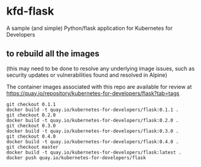 # kfd-flask

A sample (and simple) Python/flask application for Kubernetes for Developers

## to rebuild all the images

(this may need to be done to resolve any underlying image issues, such
as security updates or vulnerabilities found and resolved in Alpine)

The container images associated with this repo are available for review at
https://quay.io/repository/kubernetes-for-developers/flask?tab=tags

    git checkout 0.1.1
    docker build -t quay.io/kubernetes-for-developers/flask:0.1.1 .
    git checkout 0.2.0
    docker build -t quay.io/kubernetes-for-developers/flask:0.2.0 .
    git checkout 0.3.0
    docker build -t quay.io/kubernetes-for-developers/flask:0.3.0 .
    git checkout 0.4.0
    docker build -t quay.io/kubernetes-for-developers/flask:0.4.0 .
    git checkout master
    docker build -t quay.io/kubernetes-for-developers/flask:latest .
    docker push quay.io/kubernetes-for-developers/flask

